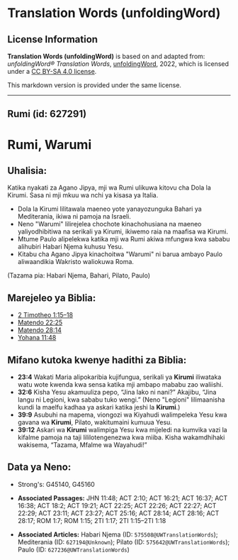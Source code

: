 # Translation Words (unfoldingWord)

## License Information

**Translation Words (unfoldingWord)** is based on and adapted from: _unfoldingWord® Translation Words_, [unfoldingWord](https://unfoldingword.org/utw), 2022, which is licensed under a [CC BY-SA 4.0 license](https://creativecommons.org/licenses/by-sa/4.0/legalcode.en).

This markdown version is provided under the same license.



--------------------------------

## Rumi (id: 627291)

Rumi, Warumi
============

Uhalisia:
---------

Katika nyakati za Agano Jipya, mji wa Rumi ulikuwa kitovu cha Dola la Kirumi. Sasa ni mji mkuu wa nchi ya kisasa ya Italia.

* Dola la Kirumi lilitawala maeneo yote yanayozunguka Bahari ya Mediterania, ikiwa ni pamoja na Israeli.
* Neno "Warumi" lilirejelea chochote kinachohusiana na maeneo yaliyodhibitiwa na serikali ya Kirumi, ikiwemo raia na maafisa wa Kirumi.
* Mtume Paulo alipelekwa katika mji wa Rumi akiwa mfungwa kwa sababu alihubiri Habari Njema kuhusu Yesu.
* Kitabu cha Agano Jipya kinachoitwa "Warumi" ni barua ambayo Paulo aliwaandikia Wakristo waliokuwa Roma.

(Tazama pia: Habari Njema, Bahari, Pilato, Paulo)

Marejeleo ya Biblia:
--------------------

* [2 Timotheo 1:15–18](https://ref.ly/2Tim1:15-2Tim1:18)
* [Matendo 22:25](https://ref.ly/Acts22:25)
* [Matendo 28:14](https://ref.ly/Acts28:14)
* [Yohana 11:48](https://ref.ly/John11:48)

Mifano kutoka kwenye hadithi za Biblia:
---------------------------------------

* **23:4** Wakati Maria alipokaribia kujifungua, serikali ya **Kirumi** iliwataka watu wote kwenda kwa sensa katika mji ambapo mababu zao waliishi.
* **32:6** Kisha Yesu akamuuliza pepo, “Jina lako ni nani?” Akajibu, “Jina langu ni Legioni, kwa sababu tuko wengi.” (Neno "Legioni" lilimaanisha kundi la maelfu kadhaa ya askari katika jeshi la **Kirumi**.)
* **39:9** Asubuhi na mapema, viongozi wa Kiyahudi walimpeleka Yesu kwa gavana wa **Kirumi**, Pilato, wakitumaini kumuua Yesu.
* **39:12** Askari wa **Kirumi** walimpiga Yesu kwa mijeledi na kumvika vazi la kifalme pamoja na taji lililotengenezwa kwa miiba. Kisha wakamdhihaki wakisema, “Tazama, Mfalme wa Wayahudi!”

Data ya Neno:
-------------

* Strong's: G45140, G45160

* **Associated Passages:** JHN 11:48; ACT 2:10; ACT 16:21; ACT 16:37; ACT 16:38; ACT 18:2; ACT 19:21; ACT 22:25; ACT 22:26; ACT 22:27; ACT 22:29; ACT 23:11; ACT 23:27; ACT 25:16; ACT 28:14; ACT 28:16; ACT 28:17; ROM 1:7; ROM 1:15; 2TI 1:17; 2TI 1:15–2TI 1:18
* **Associated Articles:** Habari Njema (ID: `575508@UWTranslationWords`); Mediterania (ID: `627194@Unknown`); Pilato (ID: `575642@UWTranslationWords`); Paulo (ID: `627236@UWTranslationWords`)

